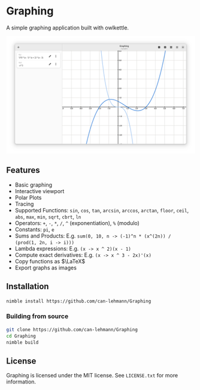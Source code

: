 # Graphing

A simple graphing application built with owlkettle.

![Screenshot](assets/screenshot.png)

## Features

- Basic graphing
- Interactive viewport
- Polar Plots
- Tracing
- Supported Functions: `sin`, `cos`, `tan`, `arcsin`, `arccos`, `arctan`, `floor`, `ceil`, `abs`, `max`, `min`, `sqrt`, `cbrt`, `ln`
- Operators: `+`, `-`, `*`, `/`, `^` (exponentiation), `%` (modulo)
- Constants: `pi`, `e`
- Sums and Products: E.g. `sum(0, 10, n -> (-1)^n * (x^(2n)) / (prod(1, 2n, i -> i)))`
- Lambda expressions: E.g. `(x -> x ^ 2)(x - 1)`
- Compute exact derivatives: E.g. `(x -> x ^ 3 - 2x)'(x)`
- Copy functions as $\LaTeX$
- Export graphs as images

## Installation

```bash
nimble install https://github.com/can-lehmann/Graphing
```

### Building from source

```bash
git clone https://github.com/can-lehmann/Graphing
cd Graphing
nimble build
```

## License

Graphing is licensed under the MIT license.
See `LICENSE.txt` for more information.

